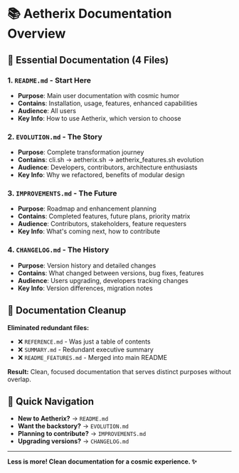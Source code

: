 # 📚 Aetherix Documentation Overview

## 🎯 **Essential Documentation (4 Files)**

### **1. `README.md` - Start Here**

- **Purpose**: Main user documentation with cosmic humor
- **Contains**: Installation, usage, features, enhanced capabilities
- **Audience**: All users
- **Key Info**: How to use Aetherix, which version to choose

### **2. `EVOLUTION.md` - The Story**

- **Purpose**: Complete transformation journey
- **Contains**: cli.sh → aetherix.sh → aetherix_features.sh evolution
- **Audience**: Developers, contributors, architecture enthusiasts
- **Key Info**: Why we refactored, benefits of modular design

### **3. `IMPROVEMENTS.md` - The Future**

- **Purpose**: Roadmap and enhancement planning
- **Contains**: Completed features, future plans, priority matrix
- **Audience**: Contributors, stakeholders, feature requesters
- **Key Info**: What's coming next, how to contribute

### **4. `CHANGELOG.md` - The History**

- **Purpose**: Version history and detailed changes
- **Contains**: What changed between versions, bug fixes, features
- **Audience**: Users upgrading, developers tracking changes
- **Key Info**: Version differences, migration notes

## 🧹 **Documentation Cleanup**

**Eliminated redundant files:**

- ❌ `REFERENCE.md` - Was just a table of contents
- ❌ `SUMMARY.md` - Redundant executive summary
- ❌ `README_FEATURES.md` - Merged into main README

**Result:** Clean, focused documentation that serves distinct purposes without overlap.

## 🎯 **Quick Navigation**

- **New to Aetherix?** → `README.md`
- **Want the backstory?** → `EVOLUTION.md`
- **Planning to contribute?** → `IMPROVEMENTS.md`
- **Upgrading versions?** → `CHANGELOG.md`

---

**Less is more! Clean documentation for a cosmic experience. ✨**
